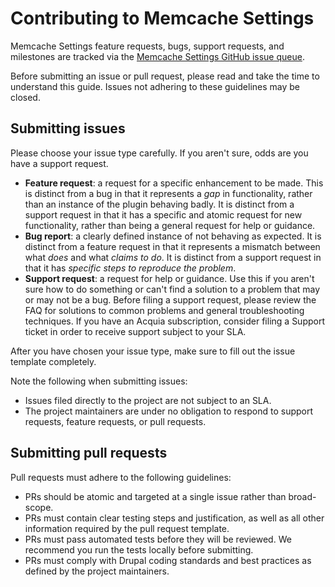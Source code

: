 # Contributing to Memcache Settings
Memcache Settings feature requests, bugs, support requests, and milestones are tracked via the [Memcache Settings GitHub issue queue](https://github.com/acquia/memcache-settings/issues).

Before submitting an issue or pull request, please read and take the time to understand this guide. Issues not adhering to these guidelines may be closed.

## Submitting issues

Please choose your issue type carefully. If you aren't sure, odds are you have a support request.
- **Feature request**: a request for a specific enhancement to be made. This is distinct from a bug in that it represents a _gap_ in functionality, rather than an instance of the plugin behaving badly. It is distinct from a support request in that it has a specific and atomic request for new functionality, rather than being a general request for help or guidance.
- **Bug report**: a clearly defined instance of not behaving as expected. It is distinct from a feature request in that it represents a mismatch between what _does_ and what _claims to do_. It is distinct from a support request in that it has _specific steps to reproduce the problem_.
- **Support request**: a request for help or guidance. Use this if you aren't sure how to do something or can't find a solution to a problem that may or may not be a bug. Before filing a support request, please review the FAQ for solutions to common problems and general troubleshooting techniques. If you have an Acquia subscription, consider filing a Support ticket in order to receive support subject to your SLA.

After you have chosen your issue type, make sure to fill out the issue template completely.

Note the following when submitting issues:
* Issues filed directly to the project are not subject to an SLA.
* The project maintainers are under no obligation to respond to support requests, feature requests, or pull requests.


## Submitting pull requests

Pull requests must adhere to the following guidelines:
- PRs should be atomic and targeted at a single issue rather than broad-scope.
- PRs must contain clear testing steps and justification, as well as all other information required by the pull request template.
- PRs must pass automated tests before they will be reviewed. We recommend you run the tests locally before submitting.
- PRs must comply with Drupal coding standards and best practices as defined by the project maintainers.
